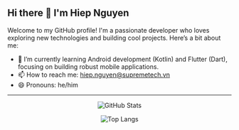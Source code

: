 ## Hi there 👋 I'm Hiep Nguyen

Welcome to my GitHub profile! I'm a passionate developer who loves exploring new technologies and building cool projects. Here’s a bit about me:

- 🌱 I’m currently learning Android development (Kotlin) and Flutter (Dart), focusing on building robust mobile applications.
- 📫 How to reach me: hiep.nguyen@supremetech.vn
- 😄 Pronouns: he/him

---

<p align="center">
  <img src="https://github-readme-stats.vercel.app/api?username=st-hiepnguyen1&show_icons=true&theme=radical" alt="GitHub Stats" />
</p>

<p align="center">
  <img src="https://github-readme-stats.vercel.app/api/top-langs/?username=st-hiepnguyen1&layout=compact&theme=radical" alt="Top Langs" />
</p>

